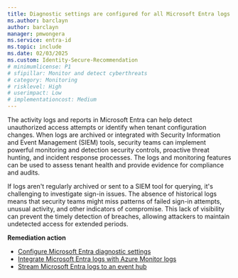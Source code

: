 ```yaml
---
title: Diagnostic settings are configured for all Microsoft Entra logs 
ms.author: barclayn
author: barclayn
manager: pmwongera
ms.service: entra-id
ms.topic: include
ms.date: 02/03/2025
ms.custom: Identity-Secure-Recommendation
# minimumlicense: P1
# sfipillar: Monitor and detect cyberthreats
# category: Monitoring
# risklevel: High
# userimpact: Low
# implementationcost: Medium
---
```

The activity logs and reports in Microsoft Entra can help detect unauthorized access attempts or identify when tenant configuration changes. When logs are archived or integrated with Security Information and Event Management (SIEM) tools, security teams can implement powerful monitoring and detection security controls, proactive threat hunting, and incident response processes. The logs and monitoring features can be used to assess tenant health and provide evidence for compliance and audits.

If logs aren't regularly archived or sent to a SIEM tool for querying, it's challenging to investigate sign-in issues. The absence of historical logs means that security teams might miss patterns of failed sign-in attempts, unusual activity, and other indicators of compromise. This lack of visibility can prevent the timely detection of breaches, allowing attackers to maintain undetected access for extended periods.

**Remediation action**

- [Configure Microsoft Entra diagnostic settings](/entra/identity/monitoring-health/howto-configure-diagnostic-settings)
- [Integrate Microsoft Entra logs with Azure Monitor logs](/entra/identity/monitoring-health/howto-integrate-activity-logs-with-azure-monitor-logs)
- [Stream Microsoft Entra logs to an event hub](/entra/identity/monitoring-health/howto-stream-logs-to-event-hub)

